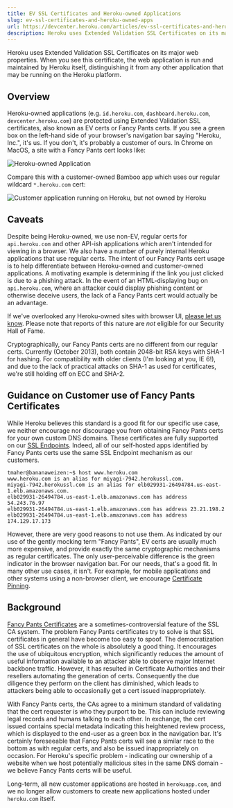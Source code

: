 ```yaml
---
title: EV SSL Certificates and Heroku-owned Applications
slug: ev-ssl-certificates-and-heroku-owned-apps
url: https://devcenter.heroku.com/articles/ev-ssl-certificates-and-heroku-owned-apps
description: Heroku uses Extended Validation SSL Certificates on its major web properties, distinguishing them from any other application that may be running on Heroku.
---
```


Heroku uses Extended Validation SSL Certificates on its major web properties. When you see this certificate, the web application is run and maintained by Heroku itself, distinguishing it from any other application that may be running on the Heroku platform.

## Overview
Heroku-owned applications (e.g. `id.heroku.com`, `dashboard.heroku.com`, `devcenter.heroku.com`) are protected using Extended Validation SSL certificates, also known as EV certs or Fancy Pants certs.  If you see a green box on the left-hand side of your browser's navigation bar saying "Heroku, Inc.", it's us.  If you don't, it's probably a customer of ours.  In Chrome on MacOS, a site with a Fancy Pants cert looks like:

![Heroku-owned Application](https://s3.amazonaws.com/heroku.devcenter/heroku_assets/images/227-original.jpg)

Compare this with a customer-owned Bamboo app which uses our regular wildcard `*.heroku.com` cert:

![Customer application running on Heroku, but not owned by Heroku](https://s3.amazonaws.com/heroku.devcenter/heroku_assets/images/226-original.jpg)

## Caveats
Despite being Heroku-owned, we use non-EV, regular certs for `api.heroku.com` and other API-ish applications which aren't intended for viewing in a browser.  We also have a number of purely internal Heroku applications that use regular certs.  The intent of our Fancy Pants cert usage is to help differentiate between Heroku-owned and customer-owned applications.  A motivating example is determining if the link you just clicked is due to a phishing attack.  In the event of an HTML-displaying bug on `api.heroku.com`, where an attacker could display phishing content or otherwise deceive users, the lack of a Fancy Pants cert would actually be an advantage.

If we've overlooked any Heroku-owned sites with browser UI, [please let us know](https://www.heroku.com/policy/security#vuln_report).  Please note that reports of this nature are *not* eligible for our Security Hall of Fame.

Cryptographically, our Fancy Pants certs are no different from our regular certs.  Currently (October 2013), both contain 2048-bit RSA keys with SHA-1 for hashing.  For compatibility with older clients (I'm looking at you, IE 6!), and due to the lack of practical attacks on SHA-1 as used for certificates, we're still holding off on ECC and SHA-2.

## Guidance on Customer use of Fancy Pants Certificates
While Heroku believes this standard is a good fit for our specific use case, we neither encourage nor discourage you from obtaining Fancy Pants certs for your own custom DNS domains.  These certificates are fully supported on our [SSL Endpoints](https://devcenter.heroku.com/articles/ssl-endpoint).  Indeed, all of our self-hosted apps identified by Fancy Pants certs use the same SSL Endpoint mechanism as our customers.

```
tmaher@bananaweizen:~$ host www.heroku.com
www.heroku.com is an alias for miyagi-7942.herokussl.com.
miyagi-7942.herokussl.com is an alias for elb029931-26494784.us-east-1.elb.amazonaws.com.
elb029931-26494784.us-east-1.elb.amazonaws.com has address 54.243.76.97
elb029931-26494784.us-east-1.elb.amazonaws.com has address 23.21.198.2
elb029931-26494784.us-east-1.elb.amazonaws.com has address 174.129.17.173
```

However, there are very good reasons to not use them.  As indicated by our use of the gently mocking term "Fancy Pants", EV certs are usually much more expensive, and provide exactly the same cryptographic mechanisms as regular certificates.  The only user-perceivable difference is the green indicator in the browser navigation bar.  For our needs, that's a good fit.  In many other use cases, it isn't.  For example, for mobile applications and other systems using a non-browser client, we encourage [Certificate Pinning](https://www.owasp.org/index.php/Certificate_and_Public_Key_Pinning).

## Background
[Fancy Pants Certificates](http://en.wikipedia.org/wiki/Fancy_Pants_Certificates) are a sometimes-controversial feature of the SSL CA system.  The problem Fancy Pants certificates try to solve is that SSL certificates in general have become too easy to spoof.  The democratization of SSL certificates on the whole is absolutely a good thing.  It encourages the use of ubiquitous encryption, which significantly reduces the amount of useful information available to an attacker able to observe major Internet backbone traffic.  However, it has resulted in Certificate Authorities and their resellers automating the generation of certs.  Consequently the due diligence they perform on the client has diminished, which leads to attackers being able to occasionally get a cert issued inappropriately.

With Fancy Pants certs, the CAs agree to a minimum standard of validating that the cert requester is who they purport to be.  This can include reviewing legal records and humans talking to each other.  In exchange, the cert issued contains special metadata indicating this heightened review process, which is displayed to the end-user as a green box in the navigation bar.  It's certainly foreseeable that Fancy Pants certs will see a similar race to the bottom as with regular certs, and also be issued inappropriately on occasion.  For Heroku's specific problem - indicating our ownership of a website when we host potentially malicious sites in the same DNS domain - we believe Fancy Pants certs will be useful.

Long-term, all new customer applications are hosted in `herokuapp.com`, and we no longer allow customers to create new applications hosted under `heroku.com` itself.